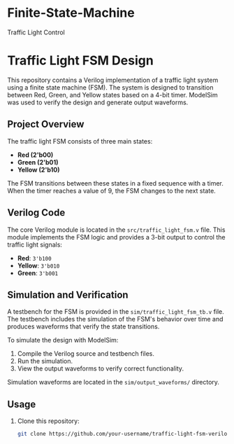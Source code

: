 # Finite-State-Machine
Traffic Light Control
# Traffic Light FSM Design

This repository contains a Verilog implementation of a traffic light system using a finite state machine (FSM). The system is designed to transition between Red, Green, and Yellow states based on a 4-bit timer. ModelSim was used to verify the design and generate output waveforms.

## Project Overview

The traffic light FSM consists of three main states:
- **Red (2'b00)**
- **Green (2'b01)**
- **Yellow (2'b10)**

The FSM transitions between these states in a fixed sequence with a timer. When the timer reaches a value of 9, the FSM changes to the next state.

## Verilog Code

The core Verilog module is located in the `src/traffic_light_fsm.v` file. This module implements the FSM logic and provides a 3-bit output to control the traffic light signals:
- **Red**: `3'b100`
- **Yellow**: `3'b010`
- **Green**: `3'b001`

## Simulation and Verification

A testbench for the FSM is provided in the `sim/traffic_light_fsm_tb.v` file. The testbench includes the simulation of the FSM's behavior over time and produces waveforms that verify the state transitions.

To simulate the design with ModelSim:
1. Compile the Verilog source and testbench files.
2. Run the simulation.
3. View the output waveforms to verify correct functionality.

Simulation waveforms are located in the `sim/output_waveforms/` directory.

## Usage

1. Clone this repository:
   ```bash
   git clone https://github.com/your-username/traffic-light-fsm-verilog.git
